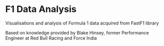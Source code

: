 # F1 Data Analysis
Visualisations and analysis of Formula 1 data acquired from FastF1 library

Based on knowledge provided by Blake Hinsey, former Performance Engineer at Red Bull Racing and Force India
